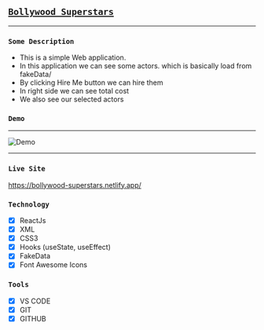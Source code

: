 ## [`Bollywood Superstars`](https://bollywood-superstars.netlify.app/)

---

### `Some Description`

- This is a simple Web application.
- In this application we can see some actors. which is basically load from fakeData/
- By clicking Hire Me button we can hire them
- In right side we can see total cost
- We also see our selected actors

### `Demo`

---

<img src="./src/images/demo.gif" alt="Demo" border="0">

---

### `Live Site`

https://bollywood-superstars.netlify.app/

### `Technology`

- [x] ReactJs
- [x] XML
- [x] CSS3
- [x] Hooks (useState, useEffect)
- [x] FakeData
- [x] Font Awesome Icons

### `Tools`

- [x] VS CODE
- [x] GIT
- [x] GITHUB
